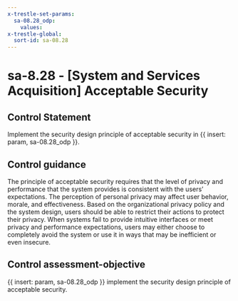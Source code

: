 ```yaml
---
x-trestle-set-params:
  sa-08.28_odp:
    values:
x-trestle-global:
  sort-id: sa-08.28
---
```


# sa-8.28 - \[System and Services Acquisition\] Acceptable Security

## Control Statement

Implement the security design principle of acceptable security in {{ insert: param, sa-08.28_odp }}.

## Control guidance

The principle of acceptable security requires that the level of privacy and performance that the system provides is consistent with the users’ expectations. The perception of personal privacy may affect user behavior, morale, and effectiveness. Based on the organizational privacy policy and the system design, users should be able to restrict their actions to protect their privacy. When systems fail to provide intuitive interfaces or meet privacy and performance expectations, users may either choose to completely avoid the system or use it in ways that may be inefficient or even insecure.

## Control assessment-objective

{{ insert: param, sa-08.28_odp }} implement the security design principle of acceptable security.
